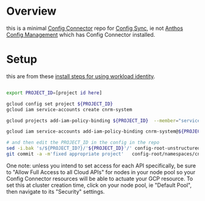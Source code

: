 

# Overview

this is a minimal [Config Connector](https://cloud.google.com/config-connector/) repo for [Config Sync](https://cloud.google.com/kubernetes-engine/docs/add-on/config-sync), ie
not [Anthos Config Management](https://cloud.google.com/anthos-config-management) which has Config Connector installed.

# Setup

this are from these [install steps for using workload identity](https://cloud.google.com/config-connector/docs/how-to/install-upgrade-uninstall#workload-identity).

```bash

export PROJECT_ID=[project id here]

gcloud config set project ${PROJECT_ID}
gcloud iam service-accounts create cnrm-system

gcloud projects add-iam-policy-binding ${PROJECT_ID}  --member="serviceAccount:cnrm-system@${PROJECT_ID}.iam.gserviceaccount.com"    --role="roles/owner"

gcloud iam service-accounts add-iam-policy-binding cnrm-system@${PROJECT_ID}.iam.gserviceaccount.com --member="serviceAccount:${PROJECT_ID}.svc.id.goog[cnrm-system/cnrm-controller-manager]" --role="roles/iam.workloadIdentityUser"

# and then edit the PROJECT_ID in the config in the repo
sed -i.bak 's/${PROJECT_ID?}/'${PROJECT_ID}'/' config-root-unstructured/install-bundle-workload-identity/0-cnrm-system.yaml
git commit -a -m'fixed appropriate project'   config-root/namespaces/cnrm-system/0-cnrm-system.yaml

```

One note: unless you intend to set access for each API specifically, be sure to "Allow Full Access to all Cloud APIs" for nodes in your node pool so your Config Connector resources will be able to actuate your GCP resource. To set this at cluster creation time, click on your node pool, ie "Default Pool", then navigate to its "Security" settings. 


